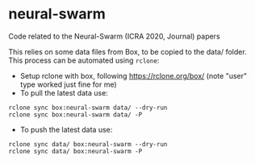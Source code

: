 # neural-swarm
Code related to the Neural-Swarm (ICRA 2020, Journal) papers

This relies on some data files from Box, to be copied to the data/ folder.
This process can be automated using `rclone`:

- Setup rclone with box, following https://rclone.org/box/ (note "user" type worked just fine for me)
- To pull the latest data use: 

```
rclone sync box:neural-swarm data/ --dry-run
rclone sync box:neural-swarm data/ -P
```
- To push the latest data use: 

```
rclone sync data/ box:neural-swarm --dry-run
rclone sync data/ box:neural-swarm -P
```
